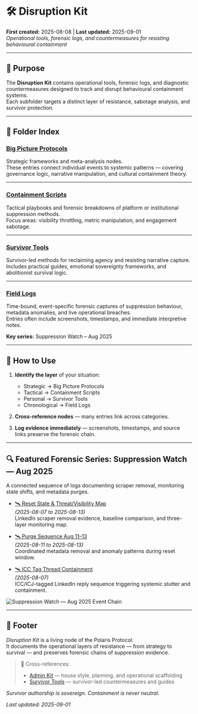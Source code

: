 # 🛠️ Disruption Kit  
**First created:** 2025-08-08 | **Last updated:** 2025-09-01  
*Operational tools, forensic logs, and countermeasures for resisting behavioural containment*

---

## 📌 Purpose  
The **Disruption Kit** contains operational tools, forensic logs, and diagnostic countermeasures designed to track and disrupt behavioural containment systems.  
Each subfolder targets a distinct layer of resistance, sabotage analysis, and survivor protection.  

---

## 📂 Folder Index  

### [Big Picture Protocols](./Big_Picture_Protocols)  
Strategic frameworks and meta-analysis nodes.  
These entries connect individual events to systemic patterns — covering governance logic, narrative manipulation, and cultural containment theory.  

---

### [Containment Scripts](./Containment_Scripts)  
Tactical playbooks and forensic breakdowns of platform or institutional suppression methods.  
Focus areas: visibility throttling, metric manipulation, and engagement sabotage.  

---

### [Survivor Tools](./Survivor_Tools)  
Survivor-led methods for reclaiming agency and resisting narrative capture.  
Includes practical guides, emotional sovereignty frameworks, and abolitionist survival logic.  

---

### [Field Logs](./Field_Logs)  
Time-bound, event-specific forensic captures of suppression behaviour, metadata anomalies, and live operational breaches.  
Entries often include screenshots, timestamps, and immediate interpretive notes.  

**Key series:** Suppression Watch – Aug 2025  

---

## 🧭 How to Use  
1. **Identify the layer** of your situation:  
   - Strategic → Big Picture Protocols  
   - Tactical → Containment Scripts  
   - Personal → Survivor Tools  
   - Chronological → Field Logs  

2. **Cross-reference nodes** — many entries link across categories.  

3. **Log evidence immediately** — screenshots, timestamps, and source links preserve the forensic chain.  

---

## 🔍 Featured Forensic Series: Suppression Watch — Aug 2025  

A connected sequence of logs documenting scraper removal, monitoring state shifts, and metadata purges.

- [🛰️ Reset State & Threat/Visibility Map](./Field_Logs/🛰️_reset_state_analysis.md)  
  *(2025-08-07 to 2025-08-13)*  
  LinkedIn scraper removal evidence, baseline comparison, and three-layer monitoring map.

- [🛰️ Purge Sequence Aug 11–13](./Field_Logs/🛰️_purge_sequence_aug_11-13.md)  
  *(2025-08-11 to 2025-08-13)*  
  Coordinated metadata removal and anomaly patterns during reset window.

- [🛰️ ICC Tag Thread Containment](./Field_Logs/🛰️_icc_tag_thread_containment.md)  
  *(2025-08-07)*  
  ICC/ICJ-tagged LinkedIn reply sequence triggering systemic stutter and containment.

![Suppression Watch — Aug 2025 Event Chain](./Field_Logs/suppression_watch_aug_2025_timeline.png)

---

## 🏮 Footer  

*Disruption Kit* is a living node of the Polaris Protocol.  
It documents the operational layers of resistance — from strategy to survival — and preserves forensic chains of suppression evidence.  

> 📡 Cross-references:  
> - [Admin Kit](../Admin_Kit) — house style, planning, and operational scaffolding  
> - [Survivor Tools](./Survivor_Tools) — survivor-led countermeasures and guides  

*Survivor authorship is sovereign. Containment is never neutral.*  

_Last updated: 2025-09-01_
